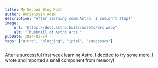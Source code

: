 ```yaml
---
title: My Second Blog Post
author: Abriansyah Adam
description: "After learning some Astro, I couldn't stop!"
image:
    url: "https://docs.astro.build/assets/arc.webp"
    alt: "Thumbnail of Astro arcs."
pubDate: 2024-03-24
tags: ["astro", "blogging", "iptek", "successes"]
---
```

After a successful first week learning Astro, I decided to try some more. I wrote and imported a small component from memory!